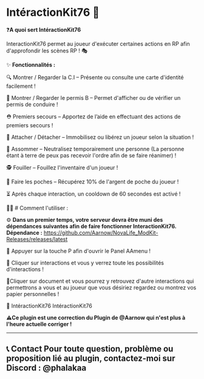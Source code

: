 # IntéractionKit76 🔌
❓**A quoi sert IntéractionKit76**

InteractionKit76 permet au joueur d'exécuter certaines actions en RP afin d'approfondir les scènes RP ! 🎭

✨ **Fonctionnalités :**

🔍 Montrer / Regarder la C.I – Présente ou consulte une carte d'identité facilement !

🚗 Montrer / Regarder le permis B – Permet d'afficher ou de vérifier un permis de conduire !

⛑ Premiers secours – Apportez de l’aide en effectuant des actions de premiers secours !

🔗 Attacher / Détacher – Immobilisez ou libérez un joueur selon la situation !

💫 Assommer – Neutralisez temporairement une personne (La personne étant à terre de peux pas recevoir l'ordre afin de se faire réanimer) !

🕵️ Fouiller – Fouillez l'inventaire d'un joueur !

👜 Faire les poches – Récupérez 10% de l'argent de poche du joueur !

⏳ Après chaque interaction, un cooldown de 60 secondes est activé !


⛓️‍💥 # Comment l'utiliser  :

⚙️ **Dans un premier temps, votre serveur devra être muni des dépendances suivantes afin de faire fonctionner InteractionKit76.
Dépendance :**
https://github.com/Aarnow/NovaLife_ModKit-Releases/releases/latest

🔷 Appuyer sur la touche P afin d'ouvrir le Panel AAmenu !

🔷 Cliquer sur interactions et vous y verrez toute les possibilités d'interactions !

🔷Cliquer sur document et vous pourrez y retrouvez d'autre interactions qui permettrons a vous et au joueur que vous désiriez regardez ou montrez vos papier personnelles ! 

🔌 IntéractionKit76
IntéractionKit76

**⚠️Ce plugin est une correction du Plugin de @Aarnow qui n'est plus à l'heure actuelle corriger !** 

-------------------------------------------------------------------------------------------------------
📞 Contact
Pour toute question, problème ou proposition lié au plugin, contactez-moi sur Discord : @phalakaa
--------------------------------------------------------------------------------------------------------
